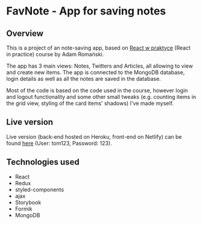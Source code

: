 # FavNote - App for saving notes

## Overview

This is a project of an note-saving app, based on [React w praktyce](https://eduweb.pl/programowanie-i-www/reactjs/react-w-praktyce/) (React in practice) course by Adam Romański.

The app has 3 main views: Notes, Twitters and Articles, all allowing to view and create new items. The app is connected to the MongoDB database, login details as well as all the notes are saved in the database.

Most of the code is based on the code used in the course, however login and logout functionality and some other small tweaks (e.g. counting items in the grid view, styling of the card items' shadows) I've made myself.

## Live version

Live version (back-end hosted on Heroku, front-end on Netlify) can be found [here](https://hungry-hypatia-288538.netlify.app/login) (User: tom123, Password: 123).

## Technologies used

- React
- Redux
- styled-components
- ajax
- Storybook
- Formik
- MongoDB
